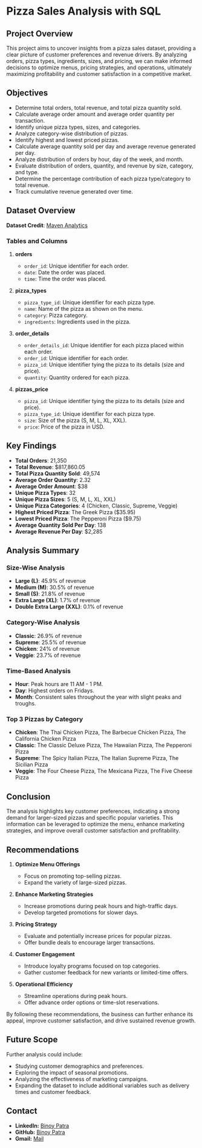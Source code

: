 # Pizza Sales Analysis with SQL

## Project Overview

This project aims to uncover insights from a pizza sales dataset, providing a clear picture of customer preferences and revenue drivers. By analyzing orders, pizza types, ingredients, sizes, and pricing, we can make informed decisions to optimize menus, pricing strategies, and operations, ultimately maximizing profitability and customer satisfaction in a competitive market.

## Objectives

- Determine total orders, total revenue, and total pizza quantity sold.
- Calculate average order amount and average order quantity per transaction.
- Identify unique pizza types, sizes, and categories.
- Analyze category-wise distribution of pizzas.
- Identify highest and lowest priced pizzas.
- Calculate average quantity sold per day and average revenue generated per day.
- Analyze distribution of orders by hour, day of the week, and month.
- Evaluate distribution of orders, quantity, and revenue by size, category, and type.
- Determine the percentage contribution of each pizza type/category to total revenue.
- Track cumulative revenue generated over time.

## Dataset Overview

**Dataset Credit**: [Maven Analytics](https://www.mavenanalytics.io/data-playground?order=date_added%2Cdesc&search=Pizza)

### Tables and Columns

1. **orders**
   - `order_id`: Unique identifier for each order.
   - `date`: Date the order was placed.
   - `time`: Time the order was placed.

2. **pizza_types**
   - `pizza_type_id`: Unique identifier for each pizza type.
   - `name`: Name of the pizza as shown on the menu.
   - `category`: Pizza category.
   - `ingredients`: Ingredients used in the pizza.

3. **order_details**
   - `order_details_id`: Unique identifier for each pizza placed within each order.
   - `order_id`: Unique identifier for each order.
   - `pizza_id`: Unique identifier tying the pizza to its details (size and price).
   - `quantity`: Quantity ordered for each pizza.

4. **pizzas_price**
   - `pizza_id`: Unique identifier tying the pizza to its details (size and price).
   - `pizza_type_id`: Unique identifier for each pizza type.
   - `size`: Size of the pizza (S, M, L, XL, XXL).
   - `price`: Price of the pizza in USD.

## Key Findings

- **Total Orders**: 21,350
- **Total Revenue**: $817,860.05
- **Total Pizza Quantity Sold**: 49,574
- **Average Order Quantity**: 2.32
- **Average Order Amount**: $38
- **Unique Pizza Types**: 32
- **Unique Pizza Sizes**: 5 (S, M, L, XL, XXL)
- **Unique Pizza Categories**: 4 (Chicken, Classic, Supreme, Veggie)
- **Highest Priced Pizza**: The Greek Pizza ($35.95)
- **Lowest Priced Pizza**: The Pepperoni Pizza ($9.75)
- **Average Quantity Sold Per Day**: 138
- **Average Revenue Per Day**: $2,285

## Analysis Summary

### Size-Wise Analysis
- **Large (L)**: 45.9% of revenue
- **Medium (M)**: 30.5% of revenue
- **Small (S)**: 21.8% of revenue
- **Extra Large (XL)**: 1.7% of revenue
- **Double Extra Large (XXL)**: 0.1% of revenue

### Category-Wise Analysis
- **Classic**: 26.9% of revenue
- **Supreme**: 25.5% of revenue
- **Chicken**: 24% of revenue
- **Veggie**: 23.7% of revenue

### Time-Based Analysis
- **Hour**: Peak hours are 11 AM - 1 PM.
- **Day**: Highest orders on Fridays.
- **Month**: Consistent sales throughout the year with slight peaks and troughs.

### Top 3 Pizzas by Category
- **Chicken**: The Thai Chicken Pizza, The Barbecue Chicken Pizza, The California Chicken Pizza
- **Classic**: The Classic Deluxe Pizza, The Hawaiian Pizza, The Pepperoni Pizza
- **Supreme**: The Spicy Italian Pizza, The Italian Supreme Pizza, The Sicilian Pizza
- **Veggie**: The Four Cheese Pizza, The Mexicana Pizza, The Five Cheese Pizza

## Conclusion

The analysis highlights key customer preferences, indicating a strong demand for larger-sized pizzas and specific popular varieties. This information can be leveraged to optimize the menu, enhance marketing strategies, and improve overall customer satisfaction and profitability.

## Recommendations

1. **Optimize Menu Offerings**
   - Focus on promoting top-selling pizzas.
   - Expand the variety of large-sized pizzas.

2. **Enhance Marketing Strategies**
   - Increase promotions during peak hours and high-traffic days.
   - Develop targeted promotions for slower days.

3. **Pricing Strategy**
   - Evaluate and potentially increase prices for popular pizzas.
   - Offer bundle deals to encourage larger transactions.

4. **Customer Engagement**
   - Introduce loyalty programs focused on top categories.
   - Gather customer feedback for new variants or limited-time offers.

5. **Operational Efficiency**
   - Streamline operations during peak hours.
   - Offer advance order options or time-slot reservations.

By following these recommendations, the business can further enhance its appeal, improve customer satisfaction, and drive sustained revenue growth.

## Future Scope

Further analysis could include:
- Studying customer demographics and preferences.
- Exploring the impact of seasonal promotions.
- Analyzing the effectiveness of marketing campaigns.
- Expanding the dataset to include additional variables such as delivery times and customer feedback.

## Contact 

- **LinkedIn:** [Binoy Patra](https://www.linkedin.com/in/binoy-patra-b9277b1b2?utm_source=share&utm_campaign=share_via&utm_content=profile&utm_medium=android_app)
- **GitHub:** [Binoy Patra](https://github.com/binoy-patra)
- **Gmail:** [Mail](binoypatra20@gmail.com)
